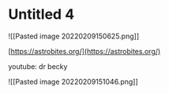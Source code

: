 # Untitled 4
![[Pasted image 20220209150625.png]]

[https://astrobites.org/](https://astrobites.org/)

youtube: dr becky

![[Pasted image 20220209151046.png]]